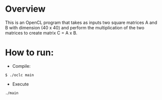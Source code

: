 # Overview

This is an OpenCL program that takes as inputs two square matrices A and B with dimension (40 x 40) and perform the multiplication of the two matrices to create matrix C = A x B.

# How to run:

* Compile:

`$ ./oclc main`

* Execute

`./main`
